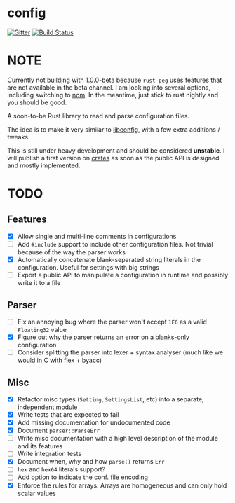 # config

[![Gitter](https://badges.gitter.im/Join%20Chat.svg)](https://gitter.im/filipegoncalves/rust-config?utm_source=badge&utm_medium=badge&utm_campaign=pr-badge) [![Build Status](https://travis-ci.org/filipegoncalves/rust-config.svg?branch=master)](https://travis-ci.org/filipegoncalves/rust-config)

# NOTE
Currently not building with 1.0.0-beta because `rust-peg` uses features that are not available in the beta channel. I am looking into several options, including switching to [nom](https://github.com/Geal/nom).
In the meantime, just stick to rust nightly and you should be good.

A soon-to-be Rust library to read and parse configuration files.

The idea is to make it very similar to [libconfig](http://www.hyperrealm.com/libconfig/), with a few extra additions / tweaks.

This is still under heavy development and should be considered **unstable**. I will publish a first version on [crates](https://crates.io)
as soon as the public API is designed and mostly implemented.

# TODO

## Features
- [X] Allow single and multi-line comments in configurations
- [ ] Add `#include` support to include other configuration files. Not trivial because of the way the parser works
- [X] Automatically concatenate blank-separated string literals in the configuration. Useful for settings with big strings
- [ ] Export a public API to manipulate a configuration in runtime and possibly write it to a file

## Parser
- [ ] Fix an annoying bug where the parser won't accept `1E6` as a valid `Floating32` value
- [X] Figure out why the parser returns an error on a blanks-only configuration
- [ ] Consider splitting the parser into lexer + syntax analyser (much like we would in C with flex + byacc)

## Misc
- [X] Refactor misc types (`Setting`, `SettingsList`, etc) into a separate, independent module
- [X] Write tests that are expected to fail
- [X] Add missing documentation for undocumented code
- [X] Document `parser::ParseErr`
- [ ] Write misc documentation with a high level description of the module and its features
- [ ] Write integration tests
- [X] Document when, why and how `parse()` returns `Err`
- [ ] `hex` and `hex64` literals support?
- [ ] Add option to indicate the conf. file encoding
- [X] Enforce the rules for arrays. Arrays are homogeneous and can only hold scalar values
